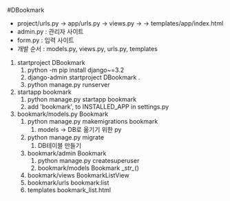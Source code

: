 #DBookmark
- project/urls.py -> app/urls.py -> views.py -> -> templates/app/index.html
- admin.py : 관리자 사이트
- form.py : 입력 사이트
- 개발 순서 : models.py, views.py, urls.py, templates
1. startproject DBookmark
   1. python -m pip install django~=3.2
   2. django-admin startproject DBookmark .
   3. python manage.py runserver
2. startapp bookmark
   1. python manage.py startapp bookmark
   2. add 'bookmark', to INSTALLED_APP in settings.py
3. bookmark/models.py Bookmark
   1. python manage.py makemigrations bookmark
      1. models -> DB로 옮기기 위한 py
   2. python manage.py migrate
      1. DB테이블 만들기
   3. bookmark/admin Bookmark
      1. python manage.py createsuperuser
      2. bookmark/models Bookmark \__str\__()
   4. bookmark/views BookmarkListView
   5. bookmark/urls bookmark:list
   6. templates bookmark_list.html